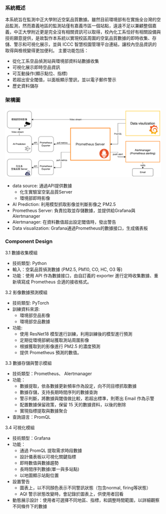 ### 系統概述
本系統旨在監測中正大學附近空氣品質數據。雖然目前環境部有在實施全台灣的空品監測，然而嘉義地區的監測站僅有嘉義市區一個站點，遠遠不足以兼顧整個嘉義，中正大學附近更是完全沒有相關資訊可以取得，校內化工系恰好有相關設備與技術願意提供，是故製作本系統以實現校區周圍的空氣品質數據的即時收集、存儲、警示和可視化展示，並與 ICCC 智慧校園管理平台連結，讓校內空品資訊的取得與檢視變得更加便利。
	主要功能包括：
+ 從化工系空品偵測站與環境部資料站數據收集
+ 可視化展示即時空品資訊
+ 可互動操作(顯示點位、指標)
+ 若超出安全閾值，以面板顯示警訊，並以電子郵件警示 
+ 歷史資料儲存

### 架構圖
![](https://raw.githubusercontent.com/HutakiHare/IIS_intern/main/%E8%9E%A2%E5%B9%95%E6%93%B7%E5%8F%96%E7%95%AB%E9%9D%A2%202025-01-10%20142402.png)  
+ data source: 通過API提供數據  
    + 化生實驗室空氣品質Server  
    + 環境部即時影像  
+ AI Prediction: 利用模型抓取影像並判斷影像之 PM2.5  
+ Prometheus Server: 負責拉取並存儲數據，並提供給Grafana與 Alertmanager  
+ Alertmanager: 在資料數值超出設定閾值時，發出警告  
+ Data visualization: Grafana通過Prometheus的數據接口，生成儀表板  

### Component Design
3.1 數據收集模組  
+ 技術類型: Python  
+ 輸入：空氣品質偵測數據 (PM2.5, PM10, CO, HC, O3 等)  
+ 功能：使用 API 作為數據接口，由自訂義的 exporter 進行定時收集數據、重新填寫成 Prometheus 合適的接收格式。
  
3.2 影像數據預測模組  
+ 技術類型: PyTorch  
+ 訓練資料來源:  
    + 環境部空品影像  
    + 環境部空品數據  
+ 功能:  
    + 使用 ResNet18 模型進行訓練，利用訓練後的模型進行預測  
    + 定期從環境部網站獲取測站周圍影像  
    + 根據獲取到的影像進行 PM2.5 的濃度預測  
    + 提供 Prometheus 預測的數值。 

3.3 數據存儲與警示模組  
+ 技術類型：Prometheus、 Alertmanager  
+ 功能：  
    + 數據提取，依各數據更新頻率作為設定，向不同目標抓取數據  
    + 數據存儲，支持長期時間序列的數據查詢  
    + 警示判斷，將數據與閾值做比較，若超出標準，則寄出 Email 作為示警  
    + 配置數據保留政策，保留 15 天的數據資料，以後的刪除  
    + 實現指標提取與數據聚合  
+ 查詢語言：PromQL  

3.4 可視化模組  
+ 技術類型：Grafana  
+ 功能：  
    + 通過 PromQL 提取需求時段數據  
    + 設計儀表板以可視化關鍵指標  
    + 即時數值與數據趨勢  
    + 長時間序列數據(單一與多站點)  
    + 以地圖顯示站點位置  
+ 設置警告  
    + 圖表上，以不同顏色表示不同警訊狀態（包含normal, firing等狀態）  
    + AQI 警示狀態改變時，會記錄於圖表上，供使用者回看  
+ 動態展示設計：使用者可選擇不同地區、指標，和調整時間範圍，以詳細觀察不同條件下的數據  

